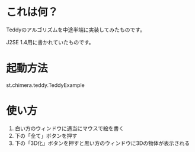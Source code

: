 # これは何？
Teddyのアルゴリズムを中途半端に実装してみたものです。

J2SE 1.4用に書かれていたものです。

# 起動方法
st.chimera.teddy.TeddyExample

# 使い方
1. 白い方のウィンドウに適当にマウスで絵を書く
2. 下の「全て」ボタンを押す
3. 下の「3D化」ボタンを押すと黒い方のウィンドウに3Dの物体が表示される
